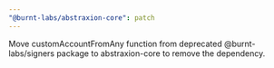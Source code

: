 ```yaml
---
"@burnt-labs/abstraxion-core": patch
---
```


Move customAccountFromAny function from deprecated @burnt-labs/signers package to abstraxion-core to remove the dependency.
